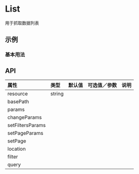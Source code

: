 # List

用于抓取数据列表

## 示例

### 基本用法

## API

| 属性             | 类型   | 默认值 | 可选值／参数 | 说明 |
| :--------------- | :----- | :----- | :----------- | :--- |
| resource         | string |        |              |      |
| basePath         |        |        |              |      |
| params           |        |        |              |      |
| changeParams     |        |        |              |      |
| setFiltersParams |        |        |              |      |
| setPageParams    |        |        |              |      |
| setPage          |        |        |              |      |
| location         |        |        |              |      |
| filter           |        |        |              |      |
| query            |        |        |              |      |
